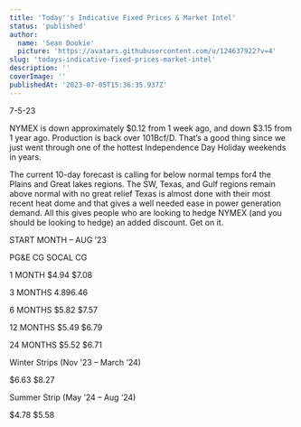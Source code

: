 ```yaml
---
title: 'Today''s Indicative Fixed Prices & Market Intel'
status: 'published'
author:
  name: 'Sean Dookie'
  picture: 'https://avatars.githubusercontent.com/u/124637922?v=4'
slug: 'todays-indicative-fixed-prices-market-intel'
description: ''
coverImage: ''
publishedAt: '2023-07-05T15:36:35.937Z'
---
```


7-5-23

NYMEX is down approximately $0.12 from 1 week ago, and down $3.15 from 1 year ago. Production is back over 101Bcf/D. That’s a good thing since we just went through one of the hottest Independence Day Holiday weekends in years.

The current 10-day forecast is calling for below normal temps for4 the Plains and Great lakes regions. The SW, Texas, and Gulf regions remain above normal with no great relief Texas is almost done with their most recent heat dome and that gives a well needed ease in power generation demand. All this gives people who are looking to hedge NYMEX (and you should be looking to hedge) an added discount. Get on it.



START MONTH – AUG ’23

PG&E CG SOCAL CG

1 MONTH $4.94 $7.08

3 MONTHS $4.89 $6.46

6 MONTHS $5.82 $7.57

12 MONTHS $5.49 $6.79

24 MONTHS $5.52 $6.71

Winter Strips (Nov ’23 – March ‘24)

$6.63 $8.27

Summer Strip (May ’24 – Aug ‘24)

$4.78 $5.58

